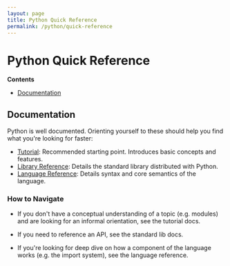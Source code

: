 ```yaml
---
layout: page
title: Python Quick Reference
permalink: /python/quick-reference
---
```


# Python Quick Reference

**Contents**
- [Documentation](#documentation)

## Documentation

Python is well documented. Orienting yourself to these should help you find what
you're looking for faster:

- [Tutorial](https://docs.python.org/3/tutorial/index.html): Recommended
  starting point. Introduces basic concepts and features.
- [Library Reference](https://docs.python.org/3/library/index.html): Details the
  standard library distributed with Python.
- [Language Reference](https://docs.python.org/3/reference/index.html): Details
syntax and core semantics of the language.

### How to Navigate

- If you don't have a conceptual understanding of a topic (e.g. modules) and are
looking for an informal orientation, see the tutorial docs.

- If you need to reference an API, see the standard lib docs.

- If you're looking for deep dive on how a component of the language works (e.g.
  the import system), see the language reference.
